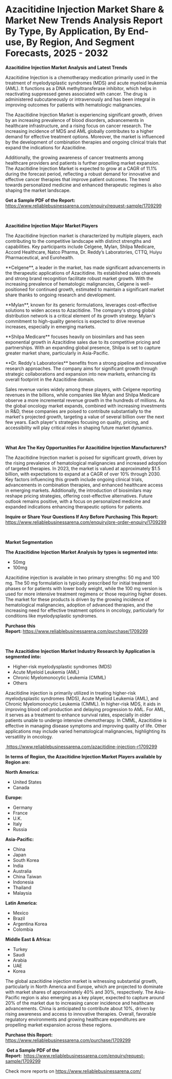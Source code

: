 <p><h1>Azacitidine Injection Market Share & Market New Trends Analysis Report By Type, By Application, By End-use, By Region, And Segment Forecasts, 2025 - 2032</h1></p><p><strong>Azacitidine Injection Market Analysis and Latest Trends</strong></p>
<p><p>Azacitidine Injection is a chemotherapy medication primarily used in the treatment of myelodysplastic syndromes (MDS) and acute myeloid leukemia (AML). It functions as a DNA methyltransferase inhibitor, which helps in reactivating suppressed genes associated with cancer. The drug is administered subcutaneously or intravenously and has been integral in improving outcomes for patients with hematologic malignancies.</p><p>The Azacitidine Injection Market is experiencing significant growth, driven by an increasing prevalence of blood disorders, advancements in healthcare infrastructure, and a rising focus on cancer research. The increasing incidence of MDS and AML globally contributes to a higher demand for effective treatment options. Moreover, the market is influenced by the development of combination therapies and ongoing clinical trials that expand the indications for Azacitidine. </p><p>Additionally, the growing awareness of cancer treatments among healthcare providers and patients is further propelling market expansion. The Azacitidine Injection Market is expected to grow at a CAGR of 11.1% during the forecast period, reflecting a robust demand for innovative and effective cancer therapies that improve patient outcomes. The trend towards personalized medicine and enhanced therapeutic regimes is also shaping the market landscape.</p></p>
<p><strong>Get a Sample PDF of the Report:&nbsp;</strong> <a href="https://www.reliablebusinessarena.com/enquiry/request-sample/1709299?utm_campaign=2987&utm_medium=2&utm_source=Github&utm_content=ia&utm_term=27032025&utm_id=azacitidine-injection">https://www.reliablebusinessarena.com/enquiry/request-sample/1709299</a></p>
<p>&nbsp;</p>
<p><strong>Azacitidine Injection Major Market Players</strong></p>
<p><p>The Azacitidine Injection market is characterized by multiple players, each contributing to the competitive landscape with distinct strengths and capabilities. Key participants include Celgene, Mylan, Shilpa Medicare, Accord Healthcare, Natco Pharma, Dr. Reddy’s Laboratories, CTTQ, Huiyu Pharmaceutical, and Eurohealth.</p><p>**Celgene**, a leader in the market, has made significant advancements in the therapeutic applications of Azacitidine. Its established sales channels and strong brand recognition facilitate robust market growth. With the increasing prevalence of hematologic malignancies, Celgene is well-positioned for continued growth, estimated to maintain a significant market share thanks to ongoing research and development.</p><p>**Mylan**, known for its generic formulations, leverages cost-effective solutions to widen access to Azacitidine. The company's strong global distribution network is a critical element of its growth strategy. Mylan's commitment to high-quality generics is expected to drive revenue increases, especially in emerging markets.</p><p>**Shilpa Medicare** focuses heavily on biosimilars and has seen exponential growth in Azacitidine sales due to its competitive pricing and partnerships. With an expanding global presence, Shilpa is set to capture greater market share, particularly in Asia-Pacific.</p><p>**Dr. Reddy's Laboratories** benefits from a strong pipeline and innovative research approaches. The company aims for significant growth through strategic collaborations and expansion into new markets, enhancing its overall footprint in the Azacitidine domain.</p><p>Sales revenue varies widely among these players, with Celgene reporting revenues in the billions, while companies like Mylan and Shilpa Medicare observe a more incremental revenue growth in the hundreds of millions. As the global oncology market expands, combined with increasing investments in R&D, these companies are poised to contribute substantially to the market's projected growth, targeting a value of several billion over the next few years. Each player's strategies focusing on quality, pricing, and accessibility will play critical roles in shaping future market dynamics.</p></p>
<p>&nbsp;</p>
<p><strong>What Are The Key Opportunities For Azacitidine Injection Manufacturers?</strong></p>
<p><p>The Azacitidine Injection market is poised for significant growth, driven by the rising prevalence of hematological malignancies and increased adoption of targeted therapies. In 2023, the market is valued at approximately $1.5 billion, with expectations to expand at a CAGR of over 10% through 2030. Key factors influencing this growth include ongoing clinical trials, advancements in combination therapies, and enhanced healthcare access in emerging markets. Additionally, the introduction of biosimilars may reshape pricing strategies, offering cost-effective alternatives. Future outlook remains positive, with a focus on personalized medicine and expanded indications enhancing therapeutic options for patients.</p></p>
<p><strong>Inquire or Share Your Questions If Any Before Purchasing This Report:</strong> <a href="https://www.reliablebusinessarena.com/enquiry/pre-order-enquiry/1709299?utm_campaign=2987&utm_medium=2&utm_source=Github&utm_content=ia&utm_term=27032025&utm_id=azacitidine-injection">https://www.reliablebusinessarena.com/enquiry/pre-order-enquiry/1709299</a></p>
<p>&nbsp;</p>
<p><strong>Market Segmentation</strong></p>
<p><strong>The Azacitidine Injection Market Analysis by types is segmented into:</strong></p>
<p><ul><li>50mg</li><li>100mg</li></ul></p>
<p><p>Azacitidine injection is available in two primary strengths: 50 mg and 100 mg. The 50 mg formulation is typically prescribed for initial treatment phases or for patients with lower body weight, while the 100 mg version is used for more intensive treatment regimens or those requiring higher doses. The market for these products is driven by the growing incidence of hematological malignancies, adoption of advanced therapies, and the increasing need for effective treatment options in oncology, particularly for conditions like myelodysplastic syndromes.</p></p>
<p><strong>Purchase this Report:&nbsp;</strong><a href="https://www.reliablebusinessarena.com/purchase/1709299?utm_campaign=2987&utm_medium=2&utm_source=Github&utm_content=ia&utm_term=27032025&utm_id=azacitidine-injection">https://www.reliablebusinessarena.com/purchase/1709299</a></p>
<p>&nbsp;</p>
<p><strong>The Azacitidine Injection Market Industry Research by Application is segmented into:</strong></p>
<p><ul><li>Higher-risk myelodysplastic syndromes (MDS)</li><li>Acute Myeloid Leukemia (AML)</li><li>Chronic Myelomonocytic Leukemia (CMML)</li><li>Others</li></ul></p>
<p><p>Azacitidine injection is primarily utilized in treating higher-risk myelodysplastic syndromes (MDS), Acute Myeloid Leukemia (AML), and Chronic Myelomonocytic Leukemia (CMML). In higher-risk MDS, it aids in improving blood cell production and delaying progression to AML. For AML, it serves as a treatment to enhance survival rates, especially in older patients unable to undergo intensive chemotherapy. In CMML, Azacitidine is effective in managing disease symptoms and improving quality of life. Other applications may include varied hematological malignancies, highlighting its versatility in oncology.</p></p>
<p><a href="https://www.reliablebusinessarena.com/azacitidine-injection-r1709299?utm_campaign=2987&utm_medium=2&utm_source=Github&utm_content=ia&utm_term=27032025&utm_id=azacitidine-injection">&nbsp;https://www.reliablebusinessarena.com/azacitidine-injection-r1709299</a></p>
<p><strong>In terms of Region, the Azacitidine Injection Market Players available by Region are:</strong></p>
<p>
    <p> <strong> North America: </strong>
        <ul>
            <li>United States</li>
            <li>Canada</li>
        </ul>
        </p> 
    <p> <strong> Europe: </strong>
        <ul>
            <li>Germany</li>
            <li>France</li>
            <li>U.K.</li>
            <li>Italy</li>
            <li>Russia</li>
        </ul>
        </p> 
    <p> <strong> Asia-Pacific: </strong>
        <ul>
            <li>China</li>
            <li>Japan</li>
            <li>South Korea</li>
            <li>India</li>
            <li>Australia</li>
            <li>China Taiwan</li>
            <li>Indonesia</li>
            <li>Thailand</li>
            <li>Malaysia</li>
        </ul>
        </p> 
    <p> <strong> Latin America: </strong>
        <ul>
            <li>Mexico</li>
            <li>Brazil</li>
            <li>Argentina Korea</li>
            <li>Colombia</li>
        </ul>
        </p> 
    <p> <strong> Middle East & Africa: </strong>
        <ul>
            <li>Turkey</li>
            <li>Saudi</li>
            <li>Arabia</li>
            <li>UAE</li>
            <li>Korea</li>
        </ul>
    </p>
    </p>
<p><p>The global azacitidine injection market is witnessing substantial growth, particularly in North America and Europe, which are projected to dominate with market shares of approximately 40% and 30%, respectively. The Asia-Pacific region is also emerging as a key player, expected to capture around 20% of the market due to increasing cancer incidence and healthcare advancements. China is anticipated to contribute about 10%, driven by rising awareness and access to innovative therapies. Overall, favorable regulatory environments and growing healthcare expenditures are propelling market expansion across these regions.</p></p>
<p><strong>Purchase this Report: </strong><a href="https://www.reliablebusinessarena.com/purchase/1709299?utm_campaign=2987&utm_medium=2&utm_source=Github&utm_content=ia&utm_term=27032025&utm_id=azacitidine-injection">https://www.reliablebusinessarena.com/purchase/1709299</a></p>
<p>&nbsp;<strong>Get a Sample PDF of the Report:&nbsp;&nbsp;</strong><a href="https://www.reliablebusinessarena.com/enquiry/request-sample/1709299?utm_campaign=2987&utm_medium=2&utm_source=Github&utm_content=ia&utm_term=27032025&utm_id=azacitidine-injection">https://www.reliablebusinessarena.com/enquiry/request-sample/1709299</a></p>
<p><strong></strong></p>
<p>Check more reports on <a href="https://www.reliablebusinessarena.com/?utm_campaign=2987&utm_medium=2&utm_source=Github&utm_content=ia&utm_term=27032025&utm_id=azacitidine-injection">https://www.reliablebusinessarena.com/</a></p>